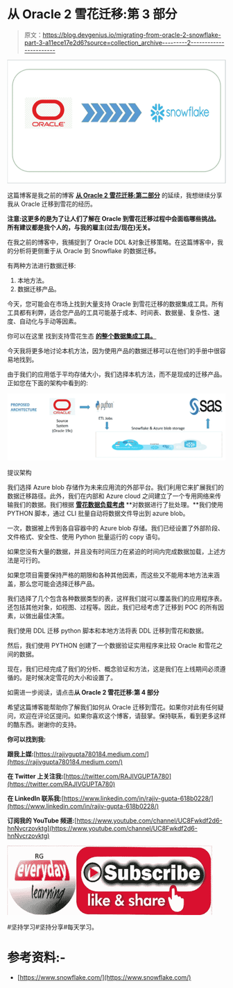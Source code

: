 # 从 Oracle 2 雪花迁移:第 3 部分

> 原文：<https://blog.devgenius.io/migrating-from-oracle-2-snowflake-part-3-a11ece17e2d6?source=collection_archive---------2----------------------->

![](img/fb389d3d5acc3029752a29d804835779.png)

这篇博客是我之前的博客 [**从 Oracle 2 雪花迁移:第二部分**](https://rajivgupta780184.medium.com/migrating-from-oracle-2-snowflake-part-2-bfe8ca076ac8) 的延续，我想继续分享我从 Oracle 迁移到雪花的经历。

**注意:这更多的是为了让人们了解在 Oracle 到雪花迁移过程中会面临哪些挑战。所有建议都是我个人的，与我的雇主(过去/现在)无关。**

在我之前的博客中，我捕捉到了 Oracle DDL &对象迁移策略。在这篇博客中，我的分析将更侧重于从 Oracle 到 Snowflake 的数据迁移。

有两种方法进行数据迁移:

1.  本地方法。
2.  数据迁移产品。

今天，您可能会在市场上找到大量支持 Oracle 到雪花迁移的数据集成工具。所有工具都有利弊，适合您产品的工具可能基于成本、时间表、数据量、复杂性、速度、自动化与手动等因素。

你可以在这里 找到支持雪花生态 [**的整个数据集成工具。**](https://docs.snowflake.com/en/user-guide/ecosystem-etl.html)

今天我将更多地讨论本机方法，因为使用产品的数据迁移可以在他们的手册中很容易地找到。

由于我们的应用低于平均存储大小，我们选择本机方法，而不是现成的迁移产品。正如您在下面的架构中看到的:

![](img/1e2a8ad9d70ac8d54ef31132cfd2dece.png)

提议架构

我们选择 Azure blob 存储作为未来应用流的外部平台。我们利用它来扩展我们的数据迁移路径。此外，我们在内部和 Azure cloud 之间建立了一个专用网络来传输我们的数据。我们根据 [**雪花数据负载考虑**](https://docs.snowflake.com/en/user-guide/data-load-considerations-prepare.html) **对数据进行了批处理。**我们使用 PYTHON 脚本，通过 CLI 批量自动将数据文件导出到 azure blob。

一次，数据被上传到各自容器中的 Azure blob 存储。我们已经设置了外部阶段、文件格式、安全性、使用 Python 批量运行的 copy 语句。

如果您没有大量的数据，并且没有时间压力在紧迫的时间内完成数据加载，上述方法是可行的。

如果您项目需要保持严格的期限和各种其他因素，而这些又不能用本地方法来涵盖，那么您可能会选择迁移产品。

我们选择了几个包含各种数据类型的表，这样我们就可以覆盖我们的应用程序表。还包括其他对象，如视图、过程等。因此，我们已经考虑了迁移到 POC 的所有因素，以做出最佳决策。

我们使用 DDL 迁移 python 脚本和本地方法将表 DDL 迁移到雪花和数据。

然后，我们使用 PYTHON 创建了一个数据验证实用程序来比较 Oracle 和雪花之间的数据。

现在，我们已经完成了我们的分析、概念验证和方法，这是我们在上线期间必须遵循的。是时候决定雪花的大小和设置了。

如需进一步阅读，请点击**从 Oracle 2 雪花迁移:第 4 部分**

希望这篇博客能帮助你了解我们如何从 Oracle 迁移到雪花。如果你对此有任何疑问，欢迎在评论区提问。如果你喜欢这个博客，请鼓掌。保持联系，看到更多这样的酷东西。谢谢你的支持。

**你可以找到我:**

**跟我上媒:**[https://rajivgupta780184.medium.com/](https://rajivgupta780184.medium.com/)

**在 Twitter 上关注我:**[https://twitter.com/RAJIVGUPTA780](https://twitter.com/RAJIVGUPTA780)

**在 LinkedIn 联系我:**[https://www.linkedin.com/in/rajiv-gupta-618b0228/](https://www.linkedin.com/in/rajiv-gupta-618b0228/)

**订阅我的 YouTube 频道:**[https://www.youtube.com/channel/UC8Fwkdf2d6-hnNvcrzovktg](https://www.youtube.com/channel/UC8Fwkdf2d6-hnNvcrzovktg)

![](img/b6f53bd4f35a4c4b2c529865ca887f9c.png)

#坚持学习#坚持分享#每天学习。

# 参考资料:-

*   [https://www.snowflake.com/](https://www.snowflake.com/)